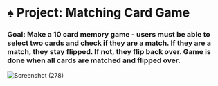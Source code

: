# ♠️  Project: Matching Card Game

### Goal: Make a 10 card memory game - users must be able to select two cards and check if they are a match. If they are a match, they stay flipped. If not, they flip back over. Game is done when all cards are matched and flipped over. 

![Screenshot (278)](https://user-images.githubusercontent.com/77593772/117386398-d7a20d00-aeb4-11eb-9dac-be08edef6d8c.png)
